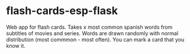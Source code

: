 # flash-cards-esp-flask

Web app for flash cards. Takes x most common spanish words from subtitles of movies and series. Words are drawn randomly with normal distribution (most commmon - most often). You can mark a card that you know it.
